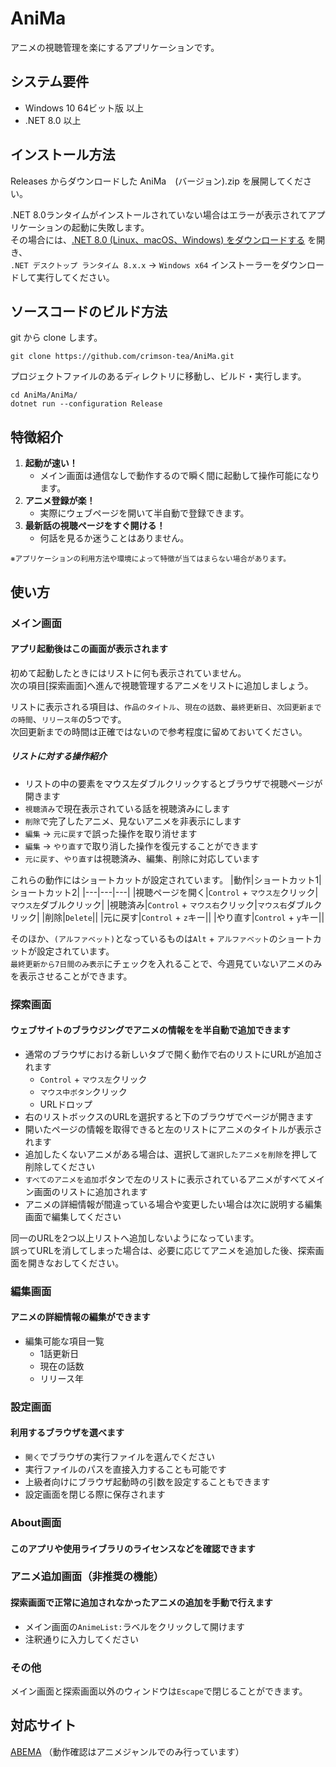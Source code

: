 # AniMa

アニメの視聴管理を楽にするアプリケーションです。


## システム要件
* Windows 10 64ビット版 以上
* .NET 8.0 以上

## インストール方法
Releases からダウンロードした AniMa　(バージョン).zip を展開してください。  

.NET 8.0ランタイムがインストールされていない場合はエラーが表示されてアプリケーションの起動に失敗します。  
その場合には、[.NET 8.0 (Linux、macOS、Windows) をダウンロードする](https://dotnet.microsoft.com/ja-jp/download/dotnet/8.0)
を開き、  
`.NET デスクトップ ランタイム 8.x.x` -> `Windows x64` インストーラーをダウンロードして実行してください。

## ソースコードのビルド方法
git から clone します。
```
git clone https://github.com/crimson-tea/AniMa.git
```

プロジェクトファイルのあるディレクトリに移動し、ビルド・実行します。
```
cd AniMa/AniMa/
dotnet run --configuration Release
```

## 特徴紹介
1. **起動が速い！**
    * メイン画面は通信なしで動作するので瞬く間に起動して操作可能になります。
2. **アニメ登録が楽！**
    * 実際にウェブページを開いて半自動で登録できます。
3. **最新話の視聴ページをすぐ開ける！**
    * 何話を見るか迷うことはありません。

<sub>※アプリケーションの利用方法や環境によって特徴が当てはまらない場合があります。</sub>

## 使い方
### メイン画面
#### アプリ起動後はこの画面が表示されます
初めて起動したときにはリストに何も表示されていません。  
次の項目[探索画面]へ進んで視聴管理するアニメをリストに追加しましょう。  


リストに表示される項目は、`作品のタイトル`、`現在の話数`、`最終更新日`、`次回更新までの時間`、`リリース年`の5つです。  
次回更新までの時間は正確ではないので参考程度に留めておいてください。


##### リストに対する操作紹介
* リストの中の要素をマウス左ダブルクリックするとブラウザで視聴ページが開きます
* `視聴済み`で現在表示されている話を視聴済みにします
* `削除`で完了したアニメ、見ないアニメを非表示にします
* `編集` -> `元に戻す`で誤った操作を取り消せます
* `編集` -> `やり直す`で取り消した操作を復元することができます
* `元に戻す`、`やり直す`は視聴済み、編集、削除に対応しています

これらの動作にはショートカットが設定されています。
|動作|ショートカット1|ショートカット2|
|---|---|---|
|視聴ページを開く|`Control` + `マウス左`クリック|`マウス左`ダブルクリック|
|視聴済み|`Control` + `マウス右`クリック|`マウス右`ダブルクリック|
|削除|`Delete`||
|元に戻す|`Control` + `z`キー||
|やり直す|`Control` + `y`キー||

そのほか、`(アルファベット)`となっているものは`Alt` + `アルファベット`のショートカットが設定されています。  
`最終更新から7日間のみ表示`にチェックを入れることで、今週見ていないアニメのみを表示させることができます。


### 探索画面
#### ウェブサイトのブラウジングでアニメの情報をを半自動で追加できます
* 通常のブラウザにおける新しいタブで開く動作で右のリストにURLが追加されます
   * `Control` + `マウス左`クリック
   * `マウス中ボタン`クリック
   * URLドロップ
* 右のリストボックスのURLを選択すると下のブラウザでページが開きます
* 開いたページの情報を取得できると左のリストにアニメのタイトルが表示されます
* 追加したくないアニメがある場合は、選択して`選択したアニメを削除`を押して削除してください
* `すべてのアニメを追加`ボタンで左のリストに表示されているアニメがすべてメイン画面のリストに追加されます
* アニメの詳細情報が間違っている場合や変更したい場合は次に説明する編集画面で編集してください

同一のURLを2つ以上リストへ追加しないようになっています。  
誤ってURLを消してしまった場合は、必要に応じてアニメを追加した後、探索画面を開きなおしてください。

### 編集画面
#### アニメの詳細情報の編集ができます
* 編集可能な項目一覧
    * 1話更新日
    * 現在の話数
    * リリース年

### 設定画面
#### 利用するブラウザを選べます
* `開く`でブラウザの実行ファイルを選んでください
* 実行ファイルのパスを直接入力することも可能です
* 上級者向けにブラウザ起動時の引数を設定することもできます
* 設定画面を閉じる際に保存されます

### About画面
#### このアプリや使用ライブラリのライセンスなどを確認できます

### アニメ追加画面（非推奨の機能）
#### 探索画面で正常に追加されなかったアニメの追加を手動で行えます
* メイン画面の`AnimeList:`ラベルをクリックして開けます
* 注釈通りに入力してください

### その他
メイン画面と探索画面以外のウィンドウは`Escape`で閉じることができます。

## 対応サイト
[ABEMA](https://abema.tv/video/genre/animation)
（動作確認はアニメジャンルでのみ行っています）
